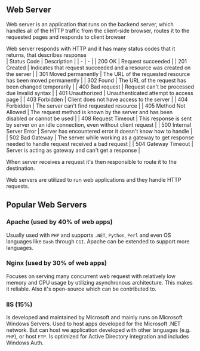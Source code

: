 ## Web Server
Web server is an application that runs on the backend server, which handles all of the HTTP traffic from the client-side browser, routes it to the requested pages and responds to client browser

Web server responds with HTTP and it has many status codes that it returns, that describes response  
| Status Code | Description |
| - | - |
| 200 OK | Request succeeded |
| 201 Created | Indicates that request succeeded and a resource was created on the server |
| 301 Moved permanently | The URL of the requested resource has been moved permanently |
| 302 Found | The URL of the request has been changed temporarily |
| 400 Bad request | Request can't be processed due Invalid syntax |
| 401 Unauthorized | Unauthenticated attempt to access page |
| 403 Forbidden | Client does not have access to the server |
| 404 Forbidden | The server can't find requested resource |
| 405 Method Not Allowed | The request method is known by the server and has been disabled or cannot be used |
| 408 Request Timeout | This response is sent by server on an idle connection, even without client request |
| 500 Internal Server Error | Server has encountered error it doesn't know how to handle |
| 502 Bad Gateway | The server while working as a gateway to get response needed to handle request received a bad request |
| 504 Gateway Timeout | Server is acting as gateway and can't get a response |

When server receives a request it's then responsible to route it to the destination.

Web servers are utilized to run web applications and they handle HTTP requests.
## Popular Web Servers
### Apache (used by 40% of web apps)
Usually used with `PHP` and supports `.NET`, `Python`, `Perl` and even OS languages like `Bash` through `CGI`.
Apache can be extended to support more languages.
### Nginx (used by 30% of web apps)
Focuses on serving many concurrent web request with relatively low memory and CPU usage by utilizing asynchronous architecture. This makes it reliable. Also it's open-source which can be contributed to.
### IIS (15%)
Is developed and maintained by Microsoft and mainly runs on Microsoft Windows Servers. Used to host apps developed for the Microsoft .NET network. But can host we application developed with other languages (e.g. `PHP`), or host `FTP`. 
Is optimized for Active Directory integration and includes Windows Auth.
